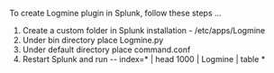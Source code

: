 To create Logmine plugin in Splunk, follow these steps ...
1.  Create a custom folder in Splunk installation - <Splunk Install Directory>/etc/apps/Logmine
2.  Under bin directory place Logmine.py
3.  Under default directory place command.conf
4.  Restart Splunk and run -- index=* | head 1000 | Logmine | table *
